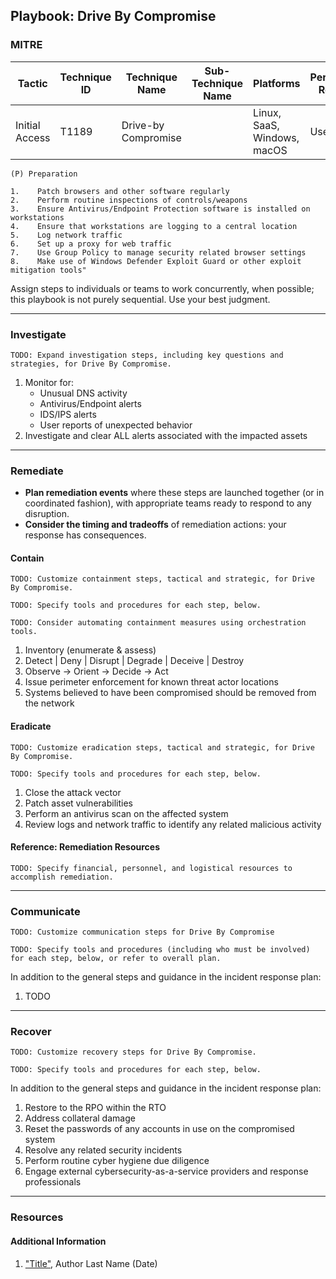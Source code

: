## Playbook: Drive By Compromise

### MITRE

| Tactic | Technique ID | Technique Name | Sub-Technique Name | Platforms | Permissions Required |
| ------ | ------------ | -------------- | ------------------ |---------- |--------------------- |
|Initial Access|T1189|Drive-by Compromise|                    |Linux, SaaS, Windows, macOS|User|


```
(P) Preparation
  
1.    Patch browsers and other software regularly
2.    Perform routine inspections of controls/weapons
3.    Ensure Antivirus/Endpoint Protection software is installed on workstations
4.    Ensure that workstations are logging to a central location
5.    Log network traffic
6.    Set up a proxy for web traffic
7.    Use Group Policy to manage security related browser settings
8.    Make use of Windows Defender Exploit Guard or other exploit mitigation tools"
```

Assign steps to individuals or teams to work concurrently, when possible; this playbook is not purely sequential. Use your best judgment.

--------------

### Investigate

`TODO: Expand investigation steps, including key questions and strategies, for Drive By Compromise.`

  
1. Monitor for:
    - Unusual DNS activity
    - Antivirus/Endpoint alerts
    - IDS/IPS alerts
    - User reports of unexpected behavior
2.    Investigate and clear ALL alerts associated with the impacted assets

--------------

### Remediate

* **Plan remediation events** where these steps are launched together (or in coordinated fashion), with appropriate teams ready to respond to any disruption.
* **Consider the timing and tradeoffs** of remediation actions: your response has consequences.

#### Contain

`TODO: Customize containment steps, tactical and strategic, for Drive By Compromise.`
  
`TODO: Specify tools and procedures for each step, below.`
  
`TODO: Consider automating containment measures using orchestration tools.`

1.    Inventory (enumerate & assess)
2.    Detect | Deny | Disrupt | Degrade | Deceive | Destroy
3.    Observe -> Orient -> Decide -> Act
4.    Issue perimeter enforcement for known threat actor locations
5.    Systems believed to have been compromised should be removed from the network
  
  
#### Eradicate
`TODO: Customize eradication steps, tactical and strategic, for Drive By Compromise.`
  
`TODO: Specify tools and procedures for each step, below.`

1.    Close the attack vector
2.    Patch asset vulnerabilities
3.    Perform an antivirus scan on the affected system
4.    Review logs and network traffic to identify any related malicious activity

#### Reference: Remediation Resources

`TODO: Specify financial, personnel, and logistical resources to accomplish remediation.`

--------------

### Communicate

`TODO: Customize communication steps for Drive By Compromise`

`TODO: Specify tools and procedures (including who must be involved) for each step, below, or refer to overall plan.`

In addition to the general steps and guidance in the incident response plan:

1. TODO

--------------

### Recover

`TODO: Customize recovery steps for Drive By Compromise.`

`TODO: Specify tools and procedures for each step, below.`

In addition to the general steps and guidance in the incident response plan:

1.    Restore to the RPO within the RTO
2.    Address collateral damage
3.    Reset the passwords of any accounts in use on the compromised system
4.    Resolve any related security incidents
5.    Perform routine cyber hygiene due diligence
6.    Engage external cybersecurity-as-a-service providers and response professionals

  
--------------

### Resources

#### Additional Information

1. <a name="identity-and-access-playbook-ref-1"></a>["Title"](#TODO-url), Author Last Name (Date)
